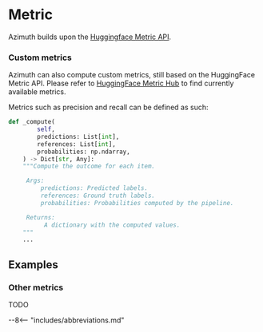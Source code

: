# Metric

Azimuth builds upon the [Huggingface Metric API](https://huggingface.co/docs/datasets/loading_metrics.html).

### Custom metrics

Azimuth can also compute custom metrics, still based on the HuggingFace Metric API.
Please refer to [HuggingFace Metric Hub](https://github.com/huggingface/datasets/tree/master/metrics)
to find currently available metrics.

Metrics such as precision and recall can be defined as such:

```python
def _compute(
        self,
        predictions: List[int],
        references: List[int],
        probabilities: np.ndarray,
    ) -> Dict[str, Any]:
    """Compute the outcome for each item.

     Args:
         predictions: Predicted labels.
         references: Ground truth labels.
         probabilities: Probabilities computed by the pipeline.

     Returns:
          A dictionary with the computed values.
    """
    ...
```

## Examples

### Other metrics

TODO

--8<-- "includes/abbreviations.md"
